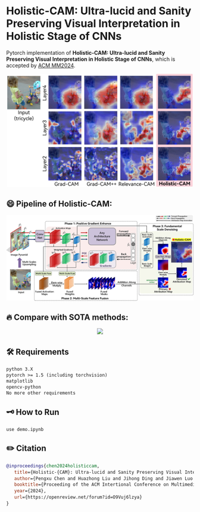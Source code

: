 # Holistic-CAM: Ultra-lucid and Sanity Preserving Visual Interpretation in Holistic Stage of CNNs

Pytorch implementation of **Holistic-CAM: Ultra-lucid and Sanity Preserving Visual Interpretation in Holistic Stage of CNNs**, which is accepted by [ACM MM2024](https://openreview.net/forum?id=O9Vuj6lzya "link").
<p style="text-align: center">
<img src="figures/firstFigure.jpg" style="width: 500px; height: auto">
</p>
 


## 😄 Pipeline of Holistic-CAM:
<p style="text-align: center">
<img src="figures/pipeline_new.jpg" style="width: 800px; height: auto">
</p>



## 🔥 Compare with SOTA methods:
<p style="text-align: center">
<img src="figures/allCompare_2.jpg" style="width: 800px; height: auto">
</p>

## 🛠️ Requirements
```
python 3.X
pytorch >= 1.5 (including torchvision)
matplotlib
opencv-python
No more other requirements
```

## 🗝️ How to Run

```
use demo.ipynb
```
## ✏️ Citation
```bibtex
@inproceedings{chen2024holisticcam, 
   title={Holistic-{CAM}: Ultra-lucid and Sanity Preserving Visual Interpretation in Holistic Stage of {CNN}s}, 
   author={Pengxu Chen and Huazhong Liu and Jihong Ding and Jiawen Luo and Peng Tan and Laurence T. Yang}, 
   booktitle={Proceeding of the ACM Intertional Conference on Multimedia}, 
   year={2024}, 
   url={https://openreview.net/forum?id=O9Vuj6lzya} 
}
```

